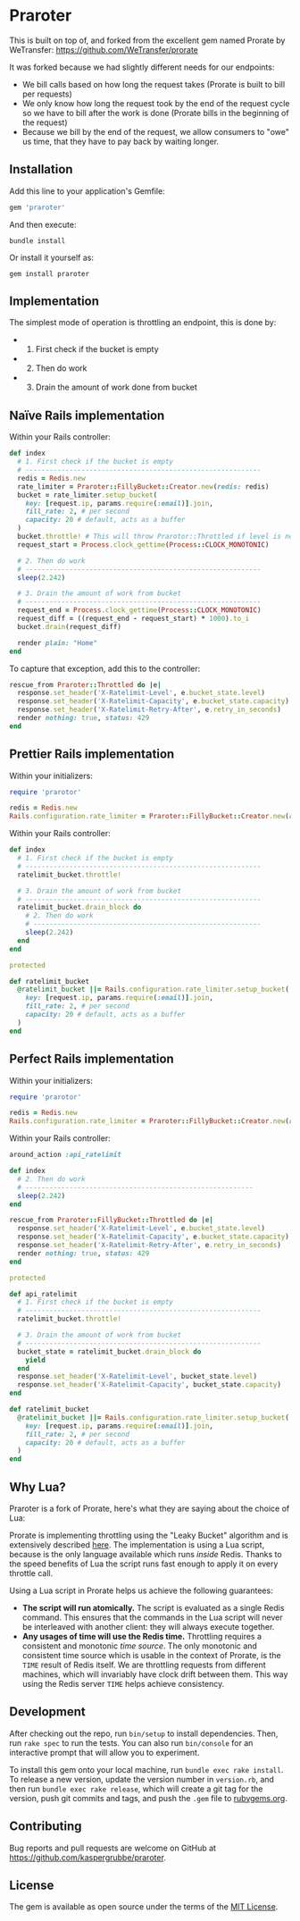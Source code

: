 # Praroter

This is built on top of, and forked from the excellent gem named Prorate by WeTransfer: https://github.com/WeTransfer/prorate

It was forked because we had slightly different needs for our endpoints:

- We bill calls based on how long the request takes (Prorate is built to bill per requests)
- We only know how long the request took by the end of the request cycle so we have to bill after the work is done (Prorate bills in the beginning of the request)
- Because we bill by the end of the request, we allow consumers to "owe" us time, that they have to pay back by waiting longer.

## Installation

Add this line to your application's Gemfile:

```ruby
gem 'praroter'
```

And then execute:

```shell
bundle install
```

Or install it yourself as:

```shell
gem install praroter
```

## Implementation

The simplest mode of operation is throttling an endpoint, this is done by:

- 1. First check if the bucket is empty
- 2. Then do work
- 3. Drain the amount of work done from bucket

## Naïve Rails implementation

Within your Rails controller:

```ruby
def index
  # 1. First check if the bucket is empty
  # -----------------------------------------------------------
  redis = Redis.new
  rate_limiter = Praroter::FillyBucket::Creator.new(redis: redis)
  bucket = rate_limiter.setup_bucket(
    key: [request.ip, params.require(:email)].join,
    fill_rate: 2, # per second
    capacity: 20 # default, acts as a buffer
  )
  bucket.throttle! # This will throw Prarotor::Throttled if level is negative
  request_start = Process.clock_gettime(Process::CLOCK_MONOTONIC)

  # 2. Then do work
  # -----------------------------------------------------------
  sleep(2.242)

  # 3. Drain the amount of work from bucket
  # -----------------------------------------------------------
  request_end = Process.clock_gettime(Process::CLOCK_MONOTONIC)
  request_diff = ((request_end - request_start) * 1000).to_i
  bucket.drain(request_diff)

  render plain: "Home"
end
```

To capture that exception, add this to the controller:

```ruby
rescue_from Praroter::Throttled do |e|
  response.set_header('X-Ratelimit-Level', e.bucket_state.level)
  response.set_header('X-Ratelimit-Capacity', e.bucket_state.capacity)
  response.set_header('X-Ratelimit-Retry-After', e.retry_in_seconds)
  render nothing: true, status: 429
end
```

## Prettier Rails implementation

Within your initializers:

```ruby
require 'prarotor'

redis = Redis.new
Rails.configuration.rate_limiter = Praroter::FillyBucket::Creator.new(redis: redis)
```

Within your Rails controller:

```ruby
def index
  # 1. First check if the bucket is empty
  # -----------------------------------------------------------
  ratelimit_bucket.throttle!

  # 3. Drain the amount of work from bucket
  # -----------------------------------------------------------
  ratelimit_bucket.drain_block do
    # 2. Then do work
    # ---------------------------------------------------------
    sleep(2.242)
  end
end

protected

def ratelimit_bucket
  @ratelimit_bucket ||= Rails.configuration.rate_limiter.setup_bucket(
    key: [request.ip, params.require(:email)].join,
    fill_rate: 2, # per second
    capacity: 20 # default, acts as a buffer
  )
end
```

## Perfect Rails implementation

Within your initializers:

```ruby
require 'prarotor'

redis = Redis.new
Rails.configuration.rate_limiter = Praroter::FillyBucket::Creator.new(redis: redis)
```

Within your Rails controller:

```ruby
around_action :api_ratelimit

def index
  # 2. Then do work
  # ---------------------------------------------------------
  sleep(2.242)
end

rescue_from Praroter::FillyBucket::Throttled do |e|
  response.set_header('X-Ratelimit-Level', e.bucket_state.level)
  response.set_header('X-Ratelimit-Capacity', e.bucket_state.capacity)
  response.set_header('X-Ratelimit-Retry-After', e.retry_in_seconds)
  render nothing: true, status: 429
end

protected

def api_ratelimit
  # 1. First check if the bucket is empty
  # -----------------------------------------------------------
  ratelimit_bucket.throttle!

  # 3. Drain the amount of work from bucket
  # -----------------------------------------------------------
  bucket_state = ratelimit_bucket.drain_block do
    yield
  end
  response.set_header('X-Ratelimit-Level', bucket_state.level)
  response.set_header('X-Ratelimit-Capacity', bucket_state.capacity)
end

def ratelimit_bucket
  @ratelimit_bucket ||= Rails.configuration.rate_limiter.setup_bucket(
    key: [request.ip, params.require(:email)].join,
    fill_rate: 2, # per second
    capacity: 20 # default, acts as a buffer
  )
end
```

## Why Lua?

Praroter is a fork of Prorate, here's what they are saying about the choice of Lua:

Prorate is implementing throttling using the "Leaky Bucket" algorithm and is extensively described [here](https://github.com/WeTransfer/prorate/blob/master/lib/prorate/throttle.rb). The implementation is using a Lua script, because is the only language available which runs _inside_ Redis. Thanks to the speed benefits of Lua the script runs fast enough to apply it on every throttle call.

Using a Lua script in Prorate helps us achieve the following guarantees:

- **The script will run atomically.** The script is evaluated as a single Redis command. This ensures that the commands in the Lua script will never be interleaved with another client: they will always execute together.
- **Any usages of time will use the Redis time.** Throttling requires a consistent and monotonic _time source_. The only monotonic and consistent time source which is usable in the context of Prorate, is the `TIME` result of Redis itself. We are throttling requests from different machines, which will invariably have clock drift between them. This way using the Redis server `TIME` helps achieve consistency.

## Development

After checking out the repo, run `bin/setup` to install dependencies. Then, run `rake spec` to run the tests. You can also run `bin/console` for an interactive prompt that will allow you to experiment.

To install this gem onto your local machine, run `bundle exec rake install`. To release a new version, update the version number in `version.rb`, and then run `bundle exec rake release`, which will create a git tag for the version, push git commits and tags, and push the `.gem` file to [rubygems.org](https://rubygems.org).

## Contributing

Bug reports and pull requests are welcome on GitHub at https://github.com/kaspergrubbe/praroter.

## License

The gem is available as open source under the terms of the [MIT License](http://opensource.org/licenses/MIT).
